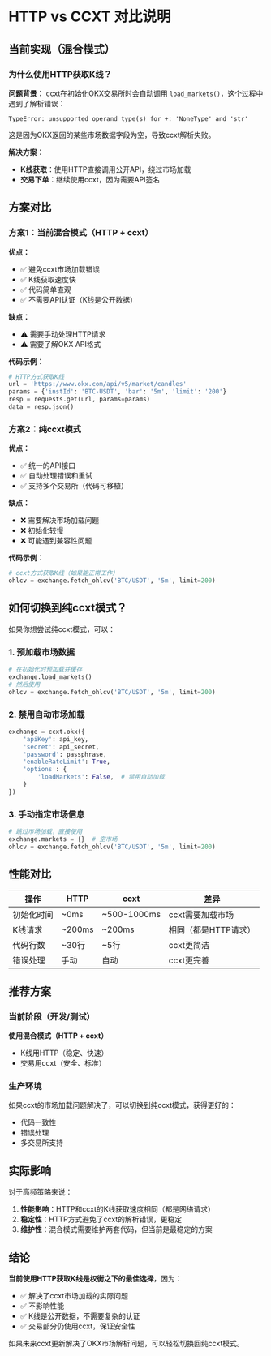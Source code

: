 # HTTP vs CCXT 对比说明

## 当前实现（混合模式）

### 为什么使用HTTP获取K线？

**问题背景：**
ccxt在初始化OKX交易所时会自动调用 `load_markets()`，这个过程中遇到了解析错误：
```
TypeError: unsupported operand type(s) for +: 'NoneType' and 'str'
```

这是因为OKX返回的某些市场数据字段为空，导致ccxt解析失败。

**解决方案：**
- **K线获取**：使用HTTP直接调用公开API，绕过市场加载
- **交易下单**：继续使用ccxt，因为需要API签名

## 方案对比

### 方案1：当前混合模式（HTTP + ccxt）

**优点：**
- ✅ 避免ccxt市场加载错误
- ✅ K线获取速度快
- ✅ 代码简单直观
- ✅ 不需要API认证（K线是公开数据）

**缺点：**
- ⚠️ 需要手动处理HTTP请求
- ⚠️ 需要了解OKX API格式

**代码示例：**
```python
# HTTP方式获取K线
url = 'https://www.okx.com/api/v5/market/candles'
params = {'instId': 'BTC-USDT', 'bar': '5m', 'limit': '200'}
resp = requests.get(url, params=params)
data = resp.json()
```

### 方案2：纯ccxt模式

**优点：**
- ✅ 统一的API接口
- ✅ 自动处理错误和重试
- ✅ 支持多个交易所（代码可移植）

**缺点：**
- ❌ 需要解决市场加载问题
- ❌ 初始化较慢
- ❌ 可能遇到兼容性问题

**代码示例：**
```python
# ccxt方式获取K线（如果能正常工作）
ohlcv = exchange.fetch_ohlcv('BTC/USDT', '5m', limit=200)
```

## 如何切换到纯ccxt模式？

如果你想尝试纯ccxt模式，可以：

### 1. 预加载市场数据
```python
# 在初始化时预加载并缓存
exchange.load_markets()
# 然后使用
ohlcv = exchange.fetch_ohlcv('BTC/USDT', '5m', limit=200)
```

### 2. 禁用自动市场加载
```python
exchange = ccxt.okx({
    'apiKey': api_key,
    'secret': api_secret,
    'password': passphrase,
    'enableRateLimit': True,
    'options': {
        'loadMarkets': False,  # 禁用自动加载
    }
})
```

### 3. 手动指定市场信息
```python
# 跳过市场加载，直接使用
exchange.markets = {}  # 空市场
ohlcv = exchange.fetch_ohlcv('BTC/USDT', '5m', limit=200)
```

## 性能对比

| 操作 | HTTP | ccxt | 差异 |
|------|------|------|------|
| 初始化时间 | ~0ms | ~500-1000ms | ccxt需要加载市场 |
| K线请求 | ~200ms | ~200ms | 相同（都是HTTP请求） |
| 代码行数 | ~30行 | ~5行 | ccxt更简洁 |
| 错误处理 | 手动 | 自动 | ccxt更完善 |

## 推荐方案

### 当前阶段（开发/测试）
**使用混合模式（HTTP + ccxt）**
- K线用HTTP（稳定、快速）
- 交易用ccxt（安全、标准）

### 生产环境
如果ccxt的市场加载问题解决了，可以切换到纯ccxt模式，获得更好的：
- 代码一致性
- 错误处理
- 多交易所支持

## 实际影响

对于高频策略来说：
1. **性能影响**：HTTP和ccxt的K线获取速度相同（都是网络请求）
2. **稳定性**：HTTP方式避免了ccxt的解析错误，更稳定
3. **维护性**：混合模式需要维护两套代码，但当前是最稳定的方案

## 结论

**当前使用HTTP获取K线是权衡之下的最佳选择**，因为：
- ✅ 解决了ccxt市场加载的实际问题
- ✅ 不影响性能
- ✅ K线是公开数据，不需要复杂的认证
- ✅ 交易部分仍使用ccxt，保证安全性

如果未来ccxt更新解决了OKX市场解析问题，可以轻松切换回纯ccxt模式。
